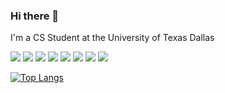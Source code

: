 ### Hi there 👋

I'm a CS Student at the University of Texas Dallas

<img src="http://img.shields.io/badge/-Java-d18d26?style=flat&logo=java&logoColor=FFFFFF"> <img src="https://img.shields.io/badge/C++-blue.svg?style=flat&logo=c%2B%2B"> <img src="https://img.shields.io/badge/-Javascript-eed718?style=flat&logo=javascript&logoColor=FFFFFF"> <img src="https://img.shields.io/badge/-Typescript-4778c3?style=flat&logo=typescript&logoColor=FFFFFF"> <img src="https://img.shields.io/badge/-React-000000?style=flat&logo=react&logoColor=00c8ff"> <img src="https://img.shields.io/badge/-Spring-8ab951?style=flat&logo=spring&logoColor=343434"> <img src="https://img.shields.io/badge/-HTML-E34F26?style=flat&logo=html5&logoColor=white"> <img src="https://img.shields.io/badge/-CSS-1572B6?style=flat&logo=css3&logoColor=white">

[![Top Langs](https://github-readme-stats.vercel.app/api/top-langs/?username=JosephPrichard&layout=compact)](https://github.com/anuraghazra/github-readme-stats)


